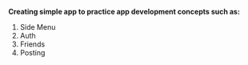 **Creating simple app to practice app development concepts such as:**
1. Side Menu
2. Auth
3. Friends
4. Posting
